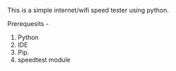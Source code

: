 This is a simple internet/wifi speed tester using python.

Prerequesits - 
1. Python
2. IDE
3. Pip. 
4. speedtest module
